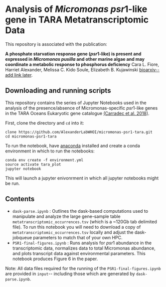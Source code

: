 # Analysis of *Micromonas psr*1-like gene in TARA Metatranscriptomic Data 

This repository is associated with the publication: 

**A phosphate starvation response gene (*psr*1-like) is present and expressed in *Micromonas pusilla* 
and other marine algae and may coordinate a metabolic response to phosphorus deficiency** 
Cara L. Fiore, Harriet Alexander, Melissa C. Kido Soule, Elizabeth B. Kujawinski [bioarxiv-- add link later](link). 

## Downloading and running scripts

This repository contains the series of Jupyter Notebooks used in the analysis of the presence/absence of Micromonas-specific *psr*1-like genes 
in the TARA Oceans Eukaryotic gene catalogue [(Carradec et al. 2018)](https://www.nature.com/articles/s41467-017-02342-1). 

First, clone the directory and `cd` into it: 

```
clone https://github.com/AlexanderLabWHOI/micromonas-psr1-tara.git
cd micromonas-psr1-tara
```

To run the notebook, have [anaconda](https://www.anaconda.com/download/) installed and create a conda environment in which to run
the notebooks: 

```
conda env create -f environment.yml     
source activate tara_plot     
jupyter notebook
```

This will launch a jupyter enivonrment in which all jupyter notebooks might be run. 

## Contents
- `dask-parse.ipynb` : Outlines the dask-based computations used to manipulate and analyze the large
gene-sample table `metatranscriptomic_occurrences.tsv` (which is a ~120Gb tab delimited file). To run this notebook you will 
need to download a copy of `metatranscriptomic_occurrences.tsv` locally and adjust the dask-jobqueue parameters to match that 
of your own HPC. 
- `PSR1-final-figures.ipynb` : Runs analysis for *psr*1 abundance in the transcriptomic data, normalizes data to total Micromonas abundance, 
and plots transcript data against environmental parameters. This notebook produces Figure 6 in the paper. 

Note: All data files required for the running of the `PSR1-final-figures.ipynb` are provided in `input`-- including those which 
are generated by `dask-parse.ipynb`. 
